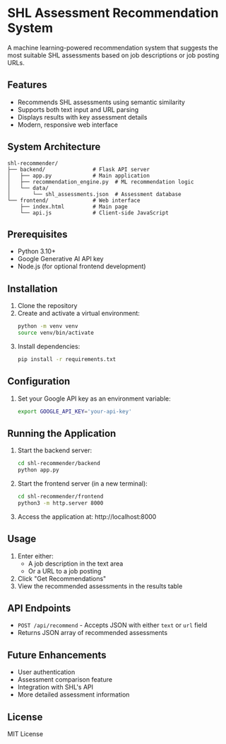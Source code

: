 # SHL Assessment Recommendation System

A machine learning-powered recommendation system that suggests the most suitable SHL assessments based on job descriptions or job posting URLs.

## Features

- Recommends SHL assessments using semantic similarity
- Supports both text input and URL parsing
- Displays results with key assessment details
- Modern, responsive web interface

## System Architecture

```
shl-recommender/
├── backend/               # Flask API server
│   ├── app.py             # Main application
│   ├── recommendation_engine.py  # ML recommendation logic
│   └── data/
│       └── shl_assessments.json  # Assessment database
└── frontend/              # Web interface
    ├── index.html         # Main page
    └── api.js             # Client-side JavaScript
```

## Prerequisites

- Python 3.10+
- Google Generative AI API key
- Node.js (for optional frontend development)

## Installation

1. Clone the repository
2. Create and activate a virtual environment:
   ```bash
   python -m venv venv
   source venv/bin/activate
   ```
3. Install dependencies:
   ```bash
   pip install -r requirements.txt
   ```

## Configuration

1. Set your Google API key as an environment variable:
   ```bash
   export GOOGLE_API_KEY='your-api-key'
   ```

## Running the Application

1. Start the backend server:
   ```bash
   cd shl-recommender/backend
   python app.py
   ```

2. Start the frontend server (in a new terminal):
   ```bash
   cd shl-recommender/frontend
   python3 -m http.server 8000
   ```

3. Access the application at: http://localhost:8000

## Usage

1. Enter either:
   - A job description in the text area
   - Or a URL to a job posting
2. Click "Get Recommendations"
3. View the recommended assessments in the results table

## API Endpoints

- `POST /api/recommend` - Accepts JSON with either `text` or `url` field
- Returns JSON array of recommended assessments

## Future Enhancements

- User authentication
- Assessment comparison feature
- Integration with SHL's API
- More detailed assessment information

## License

MIT License
